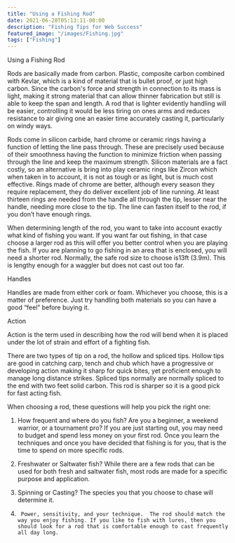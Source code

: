 ```yaml
---
title: "Using a Fishing Rod"
date: 2021-06-28T05:13:11-08:00
description: "Fishing Tips for Web Success"
featured_image: "/images/Fishing.jpg"
tags: ["Fishing"]
---
```


Using a Fishing Rod					

Rods are basically made from carbon. Plastic, composite carbon combined with Kevlar, which is a kind of material that is bullet proof, or just high carbon. Since the carbon's force and strength in connection to its mass is light, making it strong material that can allow thinner fabrication but still is able to keep the span and length. A rod that is lighter evidently handling will be easier, controlling it would be less tiring on ones arms and reduces resistance to air giving one an easier time accurately casting it, particularly on windy ways. 

Rods come in silicon carbide, hard chrome or ceramic rings having a function of letting the line pass through. These are precisely used because of their smoothness having the function to minimize friction when passing through the line and keep the maximum strength. Silicon materials are a fact costly, so an alternative is bring into play ceramic rings like Zircon which when taken in to account, it is not as tough or as light, but is much cost effective. Rings made of chrome are better, although every season they require replacement, they do deliver excellent job of line running. At least thirteen rings are needed from the handle all through the tip, lesser near the handle, needing more close to the tip. The line can fasten itself to the rod, if you don’t have enough rings.

When determining length of the rod, you want to take into account exactly what kind of fishing you want. If you want far out fishing, in that case choose a larger rod as this will offer you better control when you are playing the fish. If you are planning to go fishing in an area that is enclosed, you will need a shorter rod. Normally, the safe rod size to choose is13ft (3.9m). This is lengthy enough for a waggler but does not cast out too far. 

Handles

Handles are made from either cork or foam. Whichever you choose, this is a matter of preference.  Just try handling both materials so you can have a good “feel” before buying it. 

Action

Action is the term used in describing how the rod will bend when it is placed under the lot of strain and effort of a fighting fish.

There are two types of tip on a rod, the hollow and spliced tips.  Hollow tips are good in catching carp, tench and chub which have a progressive or developing action making it sharp for quick bites, yet proficient enough to manage long distance strikes.  Spliced tips normally are normally spliced to the end with two feet solid carbon. This rod is sharper so it is a good pick for fast acting fish. 

When choosing a rod, these questions will help you pick the right one:

1.	How frequent and where do you fish?  Are you a beginner, a weekend warrior, or a tournament pro? If you are just starting out, you may need to budget and spend less money on your first rod.  Once you learn the techniques and once you have decided that fishing is for you, that is the time to spend on more specific rods. 

2.	Freshwater or Saltwater fish?  While there are a few rods that can be used for both fresh and saltwater fish, most rods are made for a specific purpose and application. 

3.	Spinning or Casting? The species you that you choose to chase will determine it. 

4.   	Power, sensitivity, and your technique.  The rod should match the way you enjoy fishing. If you like to fish with lures, then you should look for a rod that is comfortable enough to cast frequently all day long.


